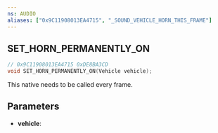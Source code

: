 ```yaml
---
ns: AUDIO
aliases: ["0x9C11908013EA4715", "_SOUND_VEHICLE_HORN_THIS_FRAME"]
---
```

## SET_HORN_PERMANENTLY_ON

```c
// 0x9C11908013EA4715 0xDE8BA3CD
void SET_HORN_PERMANENTLY_ON(Vehicle vehicle);
```

This native needs to be called every frame.

## Parameters
* **vehicle**:

